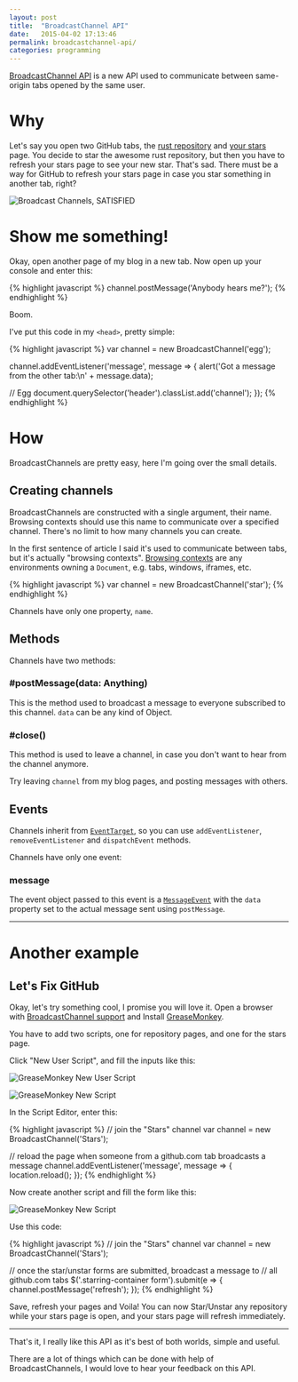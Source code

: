 ```yaml
---
layout: post
title:  "BroadcastChannel API"
date:   2015-04-02 17:13:46
permalink: broadcastchannel-api/
categories: programming
---
```


[BroadcastChannel API](https://developer.mozilla.org/en-US/docs/Web/API/Broadcast_Channel_API)
is a new API used to communicate between same-origin tabs opened by the same user.

Why
===
Let's say you open two GitHub tabs, the [rust
repository](https://github.com/rust-lang/rust) and [your
stars](https://github.com/stars) page. You decide to star the awesome rust
repository, but then you have to refresh your stars page to see your new star.
That's sad. There must be a way for GitHub to refresh your stars page in case
you star something in another tab, right?

![Broadcast Channels, SATISFIED](/img/broadcast-channels.jpg)

Show me something!
==================
Okay, open another page of my blog in a new tab. Now open up your console and enter this:

{% highlight javascript %}
channel.postMessage('Anybody hears me?');
{% endhighlight %}

Boom.

I've put this code in my `<head>`, pretty simple:

{% highlight javascript %}
var channel = new BroadcastChannel('egg');

channel.addEventListener('message', message => {
  alert('Got a message from the other tab:\n' + message.data);

  // Egg
  document.querySelector('header').classList.add('channel');
});
{% endhighlight %}


How
===
BroadcastChannels are pretty easy, here I'm going over the small details.

Creating channels
-----------------
BroadcastChannels are constructed with a single argument, their name. Browsing
contexts should use this name to communicate over a specified channel. There's
no limit to how many channels you can create.

In the first sentence of article I said it's used to communicate between tabs,
but it's actually "browsing contexts". [Browsing
contexts](http://www.w3.org/TR/html5/browsers.html#browsing-context) are any
environments owning a `Document`, e.g. tabs, windows, iframes, etc.

{% highlight javascript %}
var channel = new BroadcastChannel('star');
{% endhighlight %}

Channels have only one property, `name`.

Methods
-------
Channels have two methods:

### #postMessage(data: Anything)
This is the method used to broadcast a message to everyone subscribed to this channel. `data` can be any kind of Object.

### #close()
This method is used to leave a channel, in case you don't want to hear from the channel anymore.

Try leaving `channel` from my blog pages, and posting messages with others.

Events
------
Channels inherit from [`EventTarget`](https://developer.mozilla.org/en-US/docs/Web/API/EventTarget), so you can use  `addEventListener`, `removeEventListener` and `dispatchEvent` methods.

Channels have only one event:

### message
The event object passed to this event is a
[`MessageEvent`](https://developer.mozilla.org/en-US/docs/Web/API/MessageEvent)
with the `data` property set to the actual message sent using `postMessage`.

---

Another example
===============
Let's Fix GitHub
----------------

Okay, let's try something cool, I promise you will love it. Open a browser with
[BroadcastChannel support](http://caniuse.com/#feat=broadcastchannel) and
Install [GreaseMonkey](http://www.greasespot.net/).

You have to add two scripts, one for repository pages, and one for the stars page.

Click "New User Script", and fill the inputs like this:

![GreaseMonkey New User Script](/img/greasemonkey-new-user-script.png)

![GreaseMonkey New Script](/img/greasemonkey-github-stars.png)

In the Script Editor, enter this:

{% highlight javascript %}
// join the "Stars" channel
var channel = new BroadcastChannel('Stars');

// reload the page when someone from a github.com tab broadcasts a message
channel.addEventListener('message', message => {
  location.reload();
});
{% endhighlight %}

Now create another script and fill the form like this:

![GreaseMonkey New Script](/img/greasemonkey-github-repositories.png)

Use this code:

{% highlight javascript %}
// join the "Stars" channel
var channel = new BroadcastChannel('Stars');

// once the star/unstar forms are submitted, broadcast a message to
// all github.com tabs
$('.starring-container form').submit(e => {
  channel.postMessage('refresh');
});
{% endhighlight %}

Save, refresh your pages and Voila! You can now Star/Unstar any repository while your stars page
is open, and your stars page will refresh immediately.

---

That's it, I really like this API as it's best of both worlds, simple and useful.

There are a lot of things which can be done with help of BroadcastChannels, I
would love to hear your feedback on this API.
